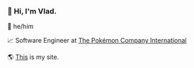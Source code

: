 ### 👋 Hi, I'm Vlad.

👨 he/him

📈 Software Engineer at [The Pokémon Company International](https://pokemon.com/)

🌎 [This](https://vlad.gg) is my site.
